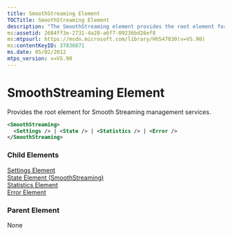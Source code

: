 ```yaml
---
title: SmoothStreaming Element
TOCTitle: SmoothStreaming Element
description: "The SmoothStreaming element provides the root element for Smooth Streaming management services. A list of child elements are provided."
ms:assetid: 2684ff3e-2731-4a28-a6f7-09236bd26ef8
ms:mtpsurl: https://msdn.microsoft.com/library/Hh547030(v=VS.90)
ms:contentKeyID: 37836871
ms.date: 05/02/2012
mtps_version: v=VS.90
---
```


# SmoothStreaming Element

Provides the root element for Smooth Streaming management services.

```xml
<SmoothStreaming>
  <Settings /> | <State /> | <Statistics /> | <Error />
</SmoothStreaming>
```

### Child Elements

[Settings Element](settings-element.md)  
[State Element (SmoothStreaming)](state-element-smoothstreaming.md)  
[Statistics Element](statistics-element.md)  
[Error Element](error-element.md)

### Parent Element

None
